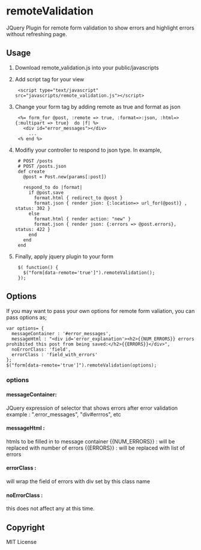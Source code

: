 # remoteValidation
JQuery Plugin for remote form validation to show errors and highlight errors without refreshing page.

## Usage

1. Download remote_validation.js into your public/javascripts
2. Add script tag for your view
    
        <script type="text/javascript" src="javascripts/remote_validation.js"></script>

3. Change your form tag by adding remote as true and format as json
    
        <%= form_for @post, :remote => true, :format=>:json, :html=> {:multipart => true}  do |f| %>
          <div id="error_messages"></div>
            ...
        <% end %>

4. Modifiy your controller to respond to json type. In example,

        # POST /posts
        # POST /posts.json
        def create
          @post = Post.new(params[:post])    
    
          respond_to do |format|
            if @post.save
              format.html { redirect_to @post }
              format.json { render json: {:location=> url_for(@post)} , status: 302 }
            else
              format.html { render action: "new" }
              format.json { render json: {:errors => @post.errors}, status: 422 }
            end
          end
        end


5. Finally, apply jquery plugin to your form

        $( function() {
          $("form[data-remote='true']").remoteValidation();
        });

## Options
    
If you may want to pass your own options for remote form valiation, you can pass options as;

    var options= {
      messageContainer : '#error_messages',
      messageHtml : "<div id='error_explanation'><h2>{{NUM_ERRORS}} errors prohibited this post from being saved:</h2>{{ERRORS}}</div>",
      noErrorClass: 'field',
      errorClass : 'field_with_errors'
    };
    $("form[data-remote='true']").remoteValidation(options);

### options

#### messageContainer: 
  JQuery expression of selector that shows errors after error validation
  example : ".error_messages", "div#errros", etc

#### messageHtml : 
  htmls to be filled in to message container
  {{NUM_ERRORS}} : will be replaced with number of errors
  {{ERRORS}} : will be replaced with list of errors
 
#### errorClass :
  will wrap the field of errors with div set by this class name

#### noErrorClass : 
  this does not affect any at this time.

## Copyright

MIT License

